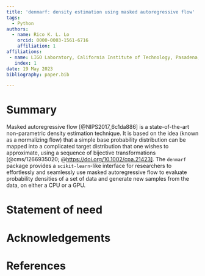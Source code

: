 ```yaml
---
title: 'denmarf: density estimation using masked autoregressive flow'
tags:
  - Python
authors:
  - name: Rico K. L. Lo
    orcid: 0000-0003-1561-6716
    affiliation: 1
affiliations:
 - name: LIGO Laboratory, California Institute of Technology, Pasadena, California 91125, USA
   index: 1
date: 19 May 2023
bibliography: paper.bib

---
```


# Summary

Masked autoregressive flow [@NIPS2017_6c1da886] is a state-of-the-art non-parametric density estimation technique. 
It is based on the idea (known as a normalizing flow) that a simple base probability distribution can be mapped into 
a complicated target distribution that one wishes to approximate, using a sequence of bijective transformations [@cms/1266935020; @https://doi.org/10.1002/cpa.21423]. The `denmarf` package provides a `scikit-learn`-like interface for researchers to effortlessly and seamlessly 
use masked autoregressive flow to evaluate probability densities of a set of data and generate new samples from the data, on either a CPU or a GPU.

# Statement of need
<!---
While it is relatively straightforward to implement these with the help of deep learning libraries such as `PyTorch`, 
the technical hurdles of leveraging these cutting-edge methods for people outside of the machine learning community that are not well-versed in those 
libraries remain high. The `denmarf` package is designed to lower the technical barrier and enable researchers to apply masked autoregressive flow 
for density estimation in their researches seamlessly by providing a `scikit-learn`-like interface.
-->

# Acknowledgements

# References
